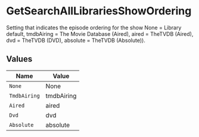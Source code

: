 # GetSearchAllLibrariesShowOrdering

Setting that indicates the episode ordering for the show 
None = Library default, 
tmdbAiring = The Movie Database (Aired), 
aired = TheTVDB (Aired), 
dvd = TheTVDB (DVD), 
absolute = TheTVDB (Absolute)).



## Values

| Name         | Value        |
| ------------ | ------------ |
| `None`       | None         |
| `TmdbAiring` | tmdbAiring   |
| `Aired`      | aired        |
| `Dvd`        | dvd          |
| `Absolute`   | absolute     |